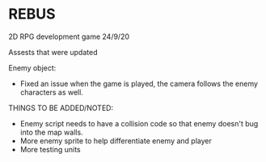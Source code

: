 # REBUS
2D RPG development game
24/9/20

Assests that were updated

Enemy object:
- Fixed an issue when the game is played, the camera follows the enemy characters as well. 

THINGS TO BE ADDED/NOTED:
- Enemy script needs to have a collision code so that enemy doesn't bug into the map walls.
- More enemy sprite to help differentiate enemy and player 
- More testing units
